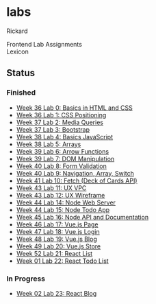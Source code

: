 # labs
Rickard

Frontend Lab Assignments  
Lexicon

## Status

### Finished

- [Week 36 Lab 0: Basics in HTML and CSS](00_week36_basics_html_css/)
- [Week 36 Lab 1: CSS Positioning](01_week36_css_positioning/)  
- [Week 37 Lab 2: Media Queries](02_week37_media_queries/)  
- [Week 37 Lab 3: Bootstrap](03_week37_bootstrap/)  
- [Week 38 Lab 4: Basics JavaScript](04_week38_basics_js/)
- [Week 38 Lab 5: Arrays](05_week38_arrays/)
- [Week 39 Lab 6: Arrow Functions](06_week39_arrow_functions/) 
- [Week 39 Lab 7: DOM Manipulation](07_week39_dom_manipulation/)
- [Week 40 Lab 8: Form Validation](08_week40_form_validation/) 
- [Week 40 Lab 9: Navigation, Array, Switch](09_week40_nav_array_switch/)
- [Week 41 Lab 10: Fetch (Deck of Cards API)](10_week41_fetch/)
- [Week 43 Lab 11: UX VPC](11_week43_ux_vpc/)
- [Week 43 Lab 12: UX Wireframe](12_week43_ux_wireframe/)
- [Week 44 Lab 14: Node Web Server](14_week44_node_web_server/)
- [Week 44 Lab 15: Node Todo App](15_week44_node_todo_app/)
- [Week 45 Lab 16: Node API and Documentation](16_week45_node_api_doc/)
- [Week 46 Lab 17: Vue.js Page](17_week46_vue_page)
- [Week 47 Lab 18: Vue.js Login](18_week47_vue_login)
- [Week 48 Lab 19: Vue.js Blog](19_week48_vue_blog)
- [Week 49 Lab 20: Vue.js Store](20_week49_vue_store)
- [Week 52 Lab 21: React List](21_week52_react_list)
- [Week 01 Lab 22: React Todo List](22_week01_react_todo_list)

### In Progress

- [Week 02 Lab 23: React Blog](23_week02_react_blog)